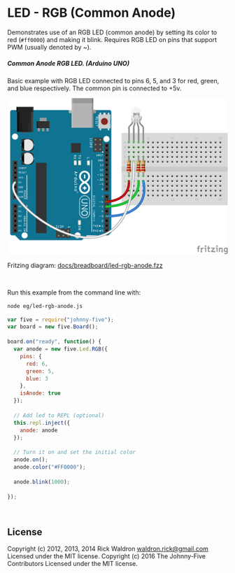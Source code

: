 <!--remove-start-->

# LED - RGB (Common Anode)

<!--remove-end-->


Demonstrates use of an RGB LED (common anode) by setting its color to red (`#ff0000`) and making it blink. Requires RGB LED on pins that support PWM (usually denoted by ~).





##### Common Anode RGB LED. (Arduino UNO)


Basic example with RGB LED connected to pins 6, 5, and 3 for red, green, and blue respectively. The common pin is connected to +5v.


![docs/breadboard/led-rgb-anode.png](breadboard/led-rgb-anode.png)<br>

Fritzing diagram: [docs/breadboard/led-rgb-anode.fzz](breadboard/led-rgb-anode.fzz)

&nbsp;




Run this example from the command line with:
```bash
node eg/led-rgb-anode.js
```


```javascript
var five = require("johnny-five");
var board = new five.Board();

board.on("ready", function() {
  var anode = new five.Led.RGB({
    pins: {
      red: 6,
      green: 5,
      blue: 3
    },
    isAnode: true
  });

  // Add led to REPL (optional)
  this.repl.inject({
    anode: anode
  });

  // Turn it on and set the initial color
  anode.on();
  anode.color("#FF0000");

  anode.blink(1000);

});

```








&nbsp;

<!--remove-start-->

## License
Copyright (c) 2012, 2013, 2014 Rick Waldron <waldron.rick@gmail.com>
Licensed under the MIT license.
Copyright (c) 2016 The Johnny-Five Contributors
Licensed under the MIT license.

<!--remove-end-->
